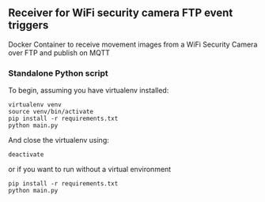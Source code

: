 
## Receiver for WiFi security camera FTP event triggers 

Docker Container to receive movement images from a WiFi Security Camera over FTP and publish on MQTT

### Standalone Python script

To begin, assuming you have virtualenv installed:
```
virtualenv venv
source venv/bin/activate
pip install -r requirements.txt
python main.py
```
And close the virtualenv using:
```
deactivate
```

or if you want to run without a virtual environment
```
pip install -r requirements.txt
python main.py
```
